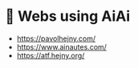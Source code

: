 # 📃 Webs using AiAi

-   https://pavolhejny.com/
-   https://www.ainautes.com/
-   https://atf.hejny.org/
